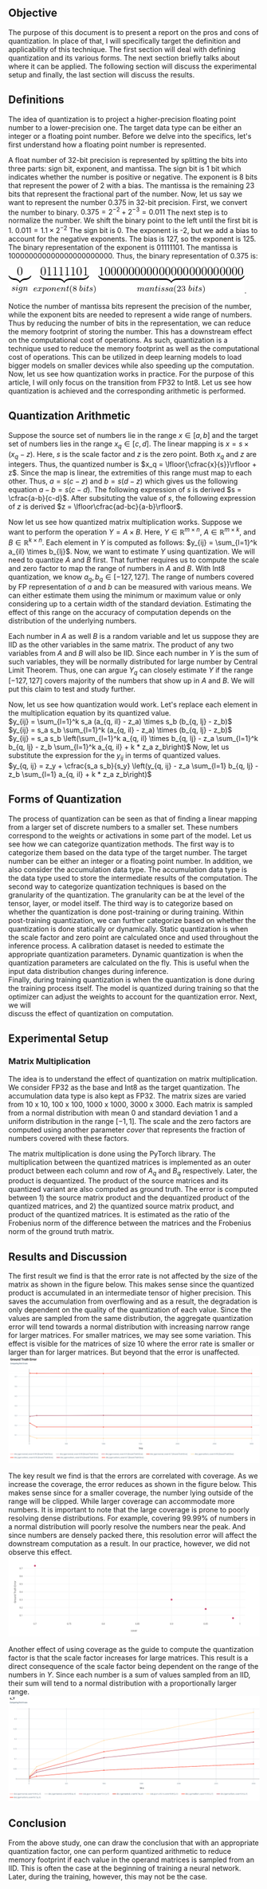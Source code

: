 ## Objective  
The purpose of this document is to present a report on the pros and cons of quantization. In place of that, I will specifically target the definition and applicability of this technique. The first section will deal with defining quantization and its various forms. The next section briefly talks about where it can be applied. The following section will discuss the experimental setup and finally, the last section will discuss the results.   
  
## Definitions  
The idea of quantization is to project a higher-precision floating point number to a lower-precision one. The target data type can be either an integer or a floating point number. Before we delve into the specifics, let's first understand how a floating point number is represented.   
  
A float number of 32-bit precision is represented by splitting the bits into three parts: sign bit, exponent, and mantissa. The sign bit is 1 bit which indicates whether the number is positive or negative. The exponent is 8 bits that represent the power of 2 with a bias. The mantissa is the remaining 23 bits that represent the fractional part of the number. Now, let us say we want to represent the number 0.375 in 32-bit precision. First, we convert the number to binary. 
$0.375 = 2^{-2} + 2^{-3} = 0.011$ 
The next step is to normalize the number. We shift the binary point to the left until the first bit is 1. 
$0.011 = 1.1 \times 2^{-2}$ 
The sign bit is 0. The exponent is -2, but we add a bias to account for the negative exponents. The bias is 127, so the exponent is 125. The binary representation of the exponent is 01111101. The mantissa is 100000000000000000000000. Thus, the binary representation of 0.375 is:  
  
![assets/bits-explanation.png](https://github.com/mathadoor/quantization-experiments/blob/main/assets/bits-explanation.png).  

Notice the number of mantissa bits represent the precision of the number, while the exponent bits are needed to represent  a wide range of numbers. Thus by reducing the number of bits in the representation, we can reduce the memory footprint of storing the number. This has a downstream effect on the computational cost of operations. As such, quantization is a technique used to reduce the memory footprint as well as the computational cost of operations. This can be utilized in deep learning models to load bigger models on smaller devices while also speeding up the computation. Now, let us see how quantization works in practice. For the purpose of this article, I will only focus on the transition from FP32 to Int8. Let us see how quantization is achieved and the corresponding arithmetic is performed.

## Quantization Arithmetic

Suppose the source set of numbers lie in the range $x \in [a, b]$ and the target set of numbers lies in the range $x_q \in [c, d]$. The linear mapping is $x = s \times (x_q - z)$. Here, $s$ is the scale factor and $z$ is the zero point. Both $x_q$ and $z$ are integers. Thus, the quantized number is $x_q = \lfloor{\cfrac{x}{s}}\rfloor + z$. Since the map is linear, the extremities of this range must map to each other. Thus, $a=s(c - z)$ and $b=s(d - z)$ which gives us the following equation
$a-b = s(c - d)$. The following expression of $s$ is derived $s = \cfrac{a-b}{c-d}$. After subsituting the value of $s$, the following expression of $z$ is derived $z = \lfloor\cfrac{ad-bc}{a-b}\rfloor$.

Now let us see how quantized matrix multiplication works. Suppose we want to perform the operation $Y = A \times B$. Here,  $Y \in \mathbb{R}^{m \times n}$, $A \in \mathbb{R}^{m \times k}$, and $B \in \mathbb{R}^{k \times n}$. Each element in $Y$ is computed as follows:  $y_{ij} = \sum_{l=1}^k a_{il} \times b_{lj}$. 
Now, we want to estimate $Y$ using quantization. We will need to quantize $A$ and $B$ first. That further requires us to compute the scale and zero factor to map the range of numbers in $A$ and $B$. With Int8 quantization, we know $a_q, b_q \in [-127, 127]$. The range of numbers covered by FP representation of $a$ and $b$ can be measured with various means. We can either estimate them using the minimum or maximum value or only considering up to a certain width of the standard deviation. Estimating the effect of this range on the accuracy of computation depends on the distribution of the underlying numbers. 

Each number in $A$ as well $B$ is a random variable and let us suppose they are IID as the other variables in the same matrix. The product of any two variables from $A$ and $B$ will also be IID. Since each number in $Y$ is the sum of such variables, they will be normally distributed for large number by Central Limit Theorem. Thus, one can argue $Y_q$ can closely estimate $Y$ if the range $[-127, 127]$ covers majority of the numbers that show up in $A$ and $B$. We will put this claim to test and study further.

Now, let us see how quantization would work. Let's replace each element in the multiplication equation by its quantized value.    
$y_{ij} = \sum_{l=1}^k s_a (a_{q, il} - z_a) \times s_b (b_{q, lj} - z_b)$    
$y_{ij} = s_a s_b \sum_{l=1}^k (a_{q, il} - z_a) \times (b_{q, lj} - z_b)$   
$y_{ij} = s_a s_b \left(\sum_{l=1}^k a_{q, il} \times b_{q, lj} - z_a \sum_{l=1}^k b_{q, lj} - z_b \sum_{l=1}^k a_{q, il} + k * z_a z_b\right)$
Now, let us substitute the expression for the $y_{ij}$ in terms of quantized values.    
$y_{q, ij} = z_y + \cfrac{s_a s_b}{s_y} \left(y_{q, ij} - z_a \sum_{l=1} b_{q, lj} - z_b \sum_{l=1} a_{q, il} + k * z_a z_b\right)$

## Forms of Quantization  
The process of quantization can be seen as that of finding a linear mapping from a larger set of discrete numbers to a smaller set. These numbers correspond to the weights or activations in some part of the model. Let us see how we can categorize quantization methods.
The first way is to categorize them based on the data type of the target number. The target number can be either an integer or a floating point number. In addition, we also consider the accumulation data type. The accumulation data type is the data type used to store the intermediate results of the computation. 
The second way to categorize quantization techniques is based on the granularity of the quantization. The granularity can be at the level of the tensor, layer, or model itself. 
The third way is to categorize based on whether the quantization is done post-training or during training. Within post-training quantization, we can further categorize based on whether the quantization is done statically or dynamically. Static quantization is when the scale factor and zero point are calculated once and used throughout the inference process. A calibration dataset is needed to estimate the appropriate quantization parameters. Dynamic quantization is when the quantization parameters are calculated on the fly. This is useful when the input data distribution changes during inference.  
Finally, during training quantization is when the quantization is done during the training process itself. The model is quantized during training so that the optimizer can adjust the weights to account for the quantization error. Next, we will  
discuss the effect of quantization on computation.  
  
## Experimental Setup  
### Matrix Multiplication  
The idea is to understand the effect of quantization on matrix multiplication. We consider FP32 as the base and Int8 as the target quantization. The accumulation data type is also kept as FP32. The matrix sizes are varied from 10 x 10, 100 x 100, 1000 x 1000, 3000 x 3000. Each matrix is sampled from a normal distribution with mean 0 and standard deviation 1 and a uniform distribution in the range $[-1, 1]$. The scale and the zero factors are computed using another parameter $cover$ that represents the fraction of numbers covered with these factors. 
 
The matrix multiplication is done using the PyTorch library. The multiplication between the quantized matrices is implemented as an outer product between each column and row of $A_q$ and $B_q$ respectively. Later, the product is dequantized. The product of the source matrices and its quantized variant are also computed as ground truth. The error is computed between 1) the source matrix product and the dequantized product of the quantized matrices, and 2) the quantized source matrix product, and product of the quantized matrices. It is estimated as the ratio of the Frobenius norm of the difference between the matrices and the Frobenius norm of the ground truth matrix.

## Results and Discussion

The first result we find is that the error rate is not affected by the size of the matrix as shown in the figure below. This makes sense since the quantized product is accumulated in an intermediate tensor of higher precision. This saves the accumulation from overflowing and as a result, the degradation is only dependent on the quality of the quantization of each value. Since the values are sampled from the same distribution, the aggregate quantization error will tend towards a normal distribution with increasing narrow range for larger matrices. For smaller matrices, we may see some variation. This effect is visible for the matrices of size 10 where the error rate is smaller or larger than for larger matrices. But beyond that the error is unaffected. 
![Expected Error](assets/expected_error.png)

The key result we find is that the errors are correlated with coverage. As we increase the coverage, the error reduces as shown in the figure below. This makes sense since for a smaller coverage, the number lying outside of the range will be clipped. While larger coverage can accommodate more numbers. It is important to note that the large coverage is prone to poorly resolving dense distributions. For example, covering 99.99% of numbers in a normal distribution will poorly resolve the numbers near the peak. And since numbers are densely packed there, this resolution error will affect the downstream computation as a result. In our practice, however, we did not observe this effect. 
![Ground Truth Coverage](assets/cover_ground_truth.png)

Another effect of using coverage as the guide to compute the quantization factor is that the scale factor increases for large matrices. This result is a direct consequence of the scale factor being dependent on the range of the numbers in $Y$. Since each number is a sum of values sampled from an IID, their sum will tend to a normal distribution with a proportionally larger range. 
![Scale Matrix Size](https://github.com/mathadoor/quantization-experiments/blob/main/assets/scale_matrix_size.png)
## Conclusion
From the above study, one can draw the conclusion that with an appropriate quantization factor, one can perform quantized arithmetic to reduce memory footprint if each value in the operand matrices is sampled from an IID. This is often the case at the beginning of training a neural network. Later, during the training, however, this may not be the case. 

